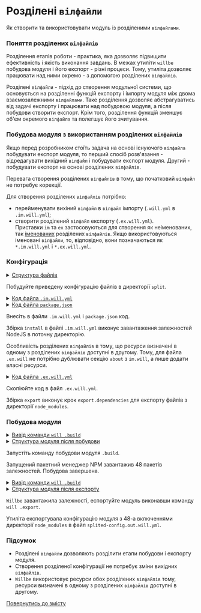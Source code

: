 # Розділені <code>вілфайли</code>

Як створити та використовувати модуль із розділеними <code>вілфайлами</code>.

### Поняття розділених `вілфайлів`

Розділення етапів роботи - практика, яка дозволяє підвищити ефективність і якість виконання завдань. В межах утиліти `willbe` побудова модуля і його експорт - різні процеси. Тому, утиліта дозволяє працювати над ними окремо - з допомогою розділених `вілфайлів`.  

Розділені `вілфайли` - підхід до створення модульної системи, що основується на розділенні функцій експорту і імпорту модуля між двома взаємозалежними `вілфайлами`. Таке розділення дозволяє абстрагуватись від задачі експорту і працювати над побудовою модуля, а після побудови створити експорт. Крім того, розділення функцій зменшує об'єм окремого `вілфайла` та полегшує його зчитування.  

### Побудова модуля з використанням розділених `вілфайлів`

Якщо перед розробником стоїть задача на основі існуючого `вілфайла` побудувати експорт модуля, то перший спосіб розв'язання - відредагувати вихідний `вілфайл` і побудувати експорт модуля. Другий - побудувати експорт на основі розділених `вілфайлів`.  

Перевага створення розділених `вілфайлів` в тому, що  початковий `вілфайл` не потребує корекції.  

Для створення розділених `вілфайлів` потрібно:   
- перейменувати вихіний `вілфайл` в `вілфайл` імпорту (`.will.yml` в `.im.will.yml`);  
- створити розділений `вілфайл` експорту (`.ex.will.yml`).  
Приставки `im` та `ex` застосовуються для створення як неіменованих, так [іменованих](WillFileNamed.md) розділених `вілфайлів`. Якщо використовуються іменовані `вілфайли`, то, відповідно, вони позначаються як `*.im.will.yml` i `*.ex.will.yml`.

### Конфігурація    

<details>
  <summary><u>Структура файлів</u></summary>
    
```
split
  ├── package.json
  ├── .ex.will.yml
  └── .im.will.yml 

```

</details>

Побудуйте приведену конфігурацію файлів в директорії `split`.

<details>
  <summary><u>Код файла <code>.im.will.yml</code></u></summary>

```yaml
about :

  name : splited-config
  description : "Splited module config"
  version : 0.0.1

step :

  npm.install :
    currentPath : '.'
    shell : npm install

build :

  install:
    criterion :
      default : 1
    steps :
      - npm.install

```

</details>
<details>
<summary><u>Код файла <code>package.json</code></u></summary>

``` json
{
  "name": "npmUsing",
  "dependencies": {
    "express": ""
  }
}

```

</details>

Внесіть в файли `.im.will.yml` i `package.json` код.

Збірка `install` в файлі `.im.will.yml` виконує завантаження залежностей NodeJS в поточну директорію.  

Особливість розділених `вілфайлів` в тому, що ресурси визначені в одному з розділених `вілфайлів` доступні в другому. Тому, для файла `.ex.will` не потрібно дублювати секцію `about` з `im.will`, а лише додати власні ресурси.  

<details>
  <summary><u>Код файла <code>.ex.will.yml</code></u></summary>

```yaml
path :

  out : 'out'
  fileToExport : './node_modules/*'

step  :

  export.dependencies :
    inherit : predefined.export
    export : path::fileToExport
    tar : 0

build :

  export :
    criterion :
      default : 1
      export : 1
    steps :
      - export.dependencies
          
```

</details>

Скопіюйте код в файл `.ex.will.yml`.

Збірка `export` виконує крок `export.dependencies` для експорту файлів з директорії `node_modules`.

### Побудова модуля 

<details>
  <summary><u>Вивід команди <code>will .build</code></u></summary>

```
[user@user ~]$ will .build 
...
. Read 2 will-files in 0.123s
...
  Building module::splited-config / build::install
 > npm install 
...
added 48 packages from 36 contributors and audited 121 packages in 8.733s
found 0 vulnerabilities

  Built module::splited-config / build::install in 10.733s

```

</details>
<details>
  <summary><u>Структура модуля після побудови</u></summary>

```
split
  ├── node_modules
  │         ├── ...
  │         ├── ...
  │
  ├── package.json
  ├── package-lock.json
  ├── .ex.will.yml
  └── .im.will.yml

```

</details>

Запустіть команду побудови модуля `.build`. 

Запущений пакетний менеджер NPM завантажив 48 пакетів залежностей. Побудова завершена.

<details>
  <summary><u>Вивід команди <code>will .build</code></u></summary>

```
[user@user ~]$ will .export
...
 . Read 2 will-files in 0.131s

  Exporting module::splited-config / build::export
   + Write out will-file /path_to_files/out/splited-config.out.will.yml
   + Exported export with 48 files in 2.108s
  Exported module::splited-config / build::export in 2.155s

```

</details>
<details>
  <summary><u>Структура модуля після експорту</u></summary>

```
split
  ├── node_modules
  │         ├── ...
  │         ├── ...
  ├── out
  │    └── splited-config.out.will.yml
  │ 
  ├── package.json
  ├── package-lock.json
  ├── .ex.will.yml
  └── .im.will.yml

```

</details>

`Willbe` завантажила залежності, еспортуйте модуль виконавши команду `will .export`. 

Утиліта експортувала конфігурацію модуля з 48-а включеннями директорії `node_modules` в файл `splited-config.out.will.yml`.    

### Підсумок  

- Розділені `вілфайли` дозволяють розділити етапи побудови і експорту модуля.  
- Створення розділеної конфігурації не потребує зміни вихідних `вілфайлів`.
- `Willbe` використовує ресурси обох розділених `вілфайлів` тому, ресурси визначені в одному з розділених `вілфайлів` доступні в другому.
 
[Повернутись до змісту](../README.md#tutorials)
